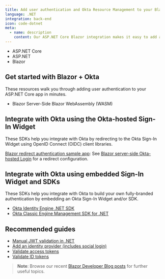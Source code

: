 ```yaml
---
title: Add user authentication and Okta Resource Management to your Blazor app
language: .NET
integration: back-end
icon: code-dotnet
meta:
  - name: description
    content: Our ASP.NET Core Blazor integration makes it easy to add a sign-in flow to your applications. Use our guide to add user authentication to your ASP.NET Core app.
---
```


<ul class='language-tabs'>
   <li>
      <RouterLink to='/code/dotnet/aspnetcore/'>
         <i class='icon code-dotnet-32'></i><span>ASP.NET Core</span>
      </RouterLink>
   </li>
   <li>
      <RouterLink to='/code/dotnet/aspnet/'>
         <i class='icon code-dotnet-32'></i><span>ASP.NET</span>
      </RouterLink>
   </li>
   <li>
      <RouterLink to='/code/dotnet/blazor/'>
         <i class='icon code-dotnet-32'></i><span>Blazor</span>
      </RouterLink>
   </li>
</ul>

## Get started with Blazor + Okta

These resources walk you through adding user authentication to your ASP.NET Core app in minutes.

<ul class='language-ctas'>
   <!-- <li>
      <a href='#' class='Button--blueDarkOutline' data-proofer-ignore>
         <span>Sign users in quickstart</span>
      </a>
   </li> -->
  <li>
    <DropdownButton caption="Sample app">
      <DropdownButtonOption href='https://github.com/okta/samples-blazor/tree/master/server-side/okta-hosted-login'>Blazor Server-Side</DropdownButtonOption>
      <DropdownButtonOption href='https://github.com/okta/samples-blazor/tree/master/web-assembly/okta-hosted-login'>Blazor WebAssembly (WASM)</DropdownButtonOption>
    </DropdownButton>
  </li>
</ul>

## Integrate with Okta using the Okta-hosted Sign-In Widget

These SDKs help you integrate with Okta by redirecting to the Okta Sign-In Widget using OpenID Connect (OIDC) client libraries.

[Blazor redirect authentication sample app](https://github.com/okta/samples-blazor): See [Blazor server-side Okta-hosted Login](https://github.com/okta/samples-blazor/tree/master/server-side/okta-hosted-login) for a redirect configuration.

## Integrate with Okta using embedded Sign-In Widget and SDKs

These SDKs help you integrate with Okta to build your own fully-branded authentication by embedding an Okta Sign-In Widget and/or SDK.

* [Okta Identity Engine .NET SDK](https://github.com/okta/okta-idx-dotnet)
* [Okta Classic Engine Management SDK for .NET](https://github.com/okta/okta-sdk-dotnet)

## Recommended guides

* [Manual JWT validation in .NET](/code/dotnet/jwt-validation/)
* [Add an identity provider (includes social login)](/docs/guides/identity-providers/)
* [Validate access tokens](/docs/guides/validate-access-tokens)
* [Validate ID tokens](/docs/guides/validate-id-tokens)

> **Note**: Browse our recent [Blazor Developer Blog posts](https://developer.okta.com/blog/tags/blazor/) for further useful topics.
